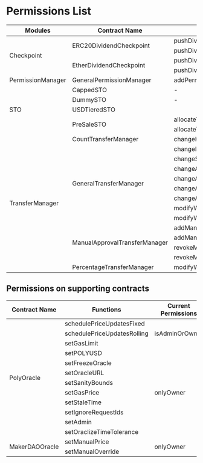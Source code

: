 # Permissions List 

 <table>
    <thead>
        <tr>
            <th> Modules </th>
            <th> Contract Name </th>
            <th> Functions </th>
            <th> Current Permissions </th>
        </tr>
    </thead>
    <tbody>
        <tr>
            <td rowspan=4> Checkpoint </td>
            <td rowspan=2>ERC20DividendCheckpoint</td>
            <td>pushDividendPayment()</td>
            <td rowspan=4> withPerm(DISTRIBUTE)</td>
        </tr>
        <tr>
            <td>pushDividendPaymentToAddresses()</td>
        </tr>
        <tr>
            <td rowspan=2>EtherDividendCheckpoint</td>
            <td>pushDividendPayment()</td>
        </tr>
        <tr>
            <td>pushDividendPaymentToAddresses()</td>
        </tr>
         <tr>
            <td> PermissionManager </td>
            <td>GeneralPermissionManager</td>
            <td>addPermission()</td>
            <td> withPerm(CHANGE_PERMISSION)</td>
        </tr>
        <tr>
            <td rowspan=5>STO</td>
            <td>CappedSTO</td>
            <td> - </td>
             <td> - </td>
        </tr>
        <tr>
            <td>DummySTO</td>
            <td> - </td>
            <td> - </td>
        </tr>
        <tr>
            <td> USDTieredSTO <td>
            <td>  -  </td>
            <td>  -  </td>
        </tr>
        <tr>
            <td rowspan=2>PreSaleSTO</td>
            <td>allocateTokens()</td>
            <td rowspan=2>withPerm(PRE_SALE_ADMIN)</td>
        </tr>
        <tr>
            <td>allocateTokensMulti()</td>
        </tr>
        <tr>
            <td rowspan=14>TransferManager</td>
            <td>CountTransferManager</td>
            <td>changeHolderCount()</td>
            <td>withPerm(ADMIN)</td>
        </tr>
         <tr>
            <td rowspan=8>GeneralTransferManager</td>
            <td>changeIssuanceAddress()</td>
            <td rowspan=6>withPerm(FLAGS)</td>
        </tr>
         <tr>
            <td>changeSigningAddress()</td>
        </tr>
        <tr>
            <td>changeAllowAllTransfers()</td>
        </tr>
        <tr>
            <td>changeAllowAllWhitelistTransfers()</td>
        </tr>
        <tr>
            <td>changeAllowAllWhitelistIssuances()</td>
        </tr>
        <tr>
            <td>changeAllowAllBurnTransfers()</td>
        </tr>
        <tr>
            <td>modifyWhitelist()</td>
            <td rowspan=2>withPerm(WHITELIST)</td>
        </tr>
        <tr>
            <td>modifyWhitelistMulti()</td>
        </tr>
        <tr>
          <td rowspan=4>ManualApprovalTransferManager</td>
          <td>addManualApproval()</td>
          <td rowspan=4>withPerm(TRANSFER_APPROVAL)</td>
        </tr>
        <tr>
          <td>addManualBlocking()</td>
        </tr>
        <tr>
          <td>revokeManualApproval()</td>
        </tr>
        <tr>
          <td>revokeManualBlocking()</td>
        </tr>
        <tr>
          <td>PercentageTransferManager</td>
          <td>modifyWhitelist()</td>
          <td>withPerm(WHITELIST)</td>
        </tr>
    </tbody>
 </table>
 
 ## Permissions on supporting contracts
 
 <table>
    <thead>
        <tr>
            <th> Contract Name </th>
            <th> Functions </th>
            <th> Current Permissions </th>
        </tr>
    </thead>
    <tbody>
     <tr>
      <td rowspan=13> PolyOracle </td>
      <td> schedulePriceUpdatesFixed </td>
      <td rowspan=3> isAdminOrOwner </td>
    <tr>
      <td> schedulePriceUpdatesRolling </td>
    <tr>
      <td> setGasLimit </td>
    <tr> 
      <td> setPOLYUSD </td>
     <td rowspan=9> onlyOwner </td>
    <tr>
      <td> setFreezeOracle </td>
    <tr>
      <td> setOracleURL </td>
    <tr> 
      <td> setSanityBounds </td>
    <tr>
      <td> setGasPrice </td>
    <tr>
      <td> setStaleTime </td>
    <tr>
      <td> setIgnoreRequestIds </td>
    <tr>
      <td> setAdmin </td>
    <tr> 
      <td> setOraclizeTimeTolerance </td> 
    <tr>
   </tr>
   <tr>
      <td rowspan=2> MakerDAOOracle </td>
      <td> setManualPrice </td>
      <td rowspan=2> onlyOwner </td>
    <tr>
       <td> setManualOverride </td>
     <tr>
   </tr>
  </tbody>
 </table>
 
 
